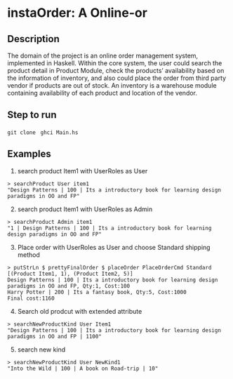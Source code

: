 # instaOrder: A Online-or


## Description
The domain of the project is an online order management system, implemented in Haskell.
Within the core system, the user could search the product detail in Product Module, check the products’ availability based on the information of inventory, and also could place the order from third party vendor if products are out of stock. An inventory is a warehouse module containing availability of each product and location of the vendor.

## Step to run
`git clone `
`ghci Main.hs` 

## Examples
1. search product Item1 with UserRoles as User 
```
> searchProduct User item1
"Design Patterns | 100 | Its a introductory book for learning design paradigms in OO and FP"
```

2. search product Item1 with UserRoles as Admin
```
> searchProduct Admin item1 
"1 | Design Patterns | 100 | Its a introductory book for learning design paradigms in OO and FP"
```

3. Place order with UserRoles as User and choose Standard shipping method
```
> putStrLn $ prettyFinalOrder $ placeOrder PlaceOrderCmd Standard [(Product Item1, 1), (Product Item2, 5)]
Design Patterns | 100 | Its a introductory book for learning design paradigms in OO and FP, Qty:1, Cost:100
Harry Potter | 200 | Its a fantasy book, Qty:5, Cost:1000
Final cost:1160
```

4. Search old prodcut with extended attribute
```
> searchNewProductKind User Item1
"Design Patterns | 100 | Its a introductory book for learning design paradigms in OO and FP | 1100"
```

5. search new kind 
```
> searchNewProductKind User NewKind1
"Into the Wild | 100 | A book on Road-trip | 10"
```


